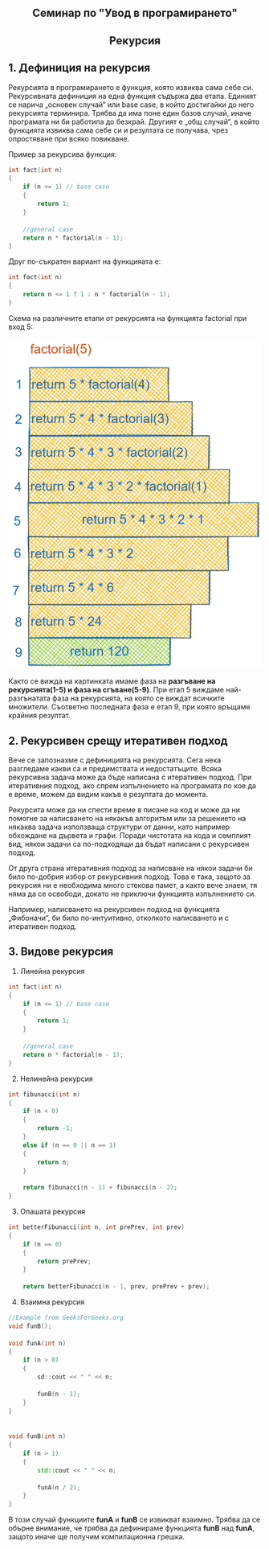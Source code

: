 ## <center> **Семинар по "Увод в програмирането"** </center>

## <center>**Рекурсия**</center>

## **1. Дефиниция на рекурсия**

Рекурсията в програмирането е функция, която извиква сама себе си. Рекурсивната дефиниция на една функция съдържа два етапа. Единият се нарича „основен случай“ или base case, в който достигайки до него рекурсията терминира. Трябва да има поне един базов случай, иначе програмата ни би работила до безкрай. Другият е „общ случай“, в който функцията извиква сама себе си и резултата се получава, чрез опростяване при всяко повикване.

Пример за рекурсива функция:

```cpp
int fact(int n)
{
    if (n <= 1) // base case
    {
        return 1;
    }

    //general case
    return n * factorial(n - 1);
}
```

Друг по-съкратен вариант на функцияата е:

```cpp
int fact(int n)
{
    return n <= 1 ? 1 : n * factorial(n - 1);
}
```

Схема на различните етапи от рекурсията на функцията factorial при вход 5:

![recursion](images\1.png)

Както се вижда на картинката имаме фаза на **разгъване на рекурсията(1-5) и фаза на сгъване(5-9)**. При етап 5 виждаме най-разгънатата фаза на рекурсията, на която се виждат всичките множители. Съответно последната фаза е етап 9, при която връщаме крайния резултат.

## **2. Рекурсивен срещу итеративен подход**

Вече се запознахме с дефиницията на рекурсията. Сега нека разгледаме какви са и предимствата и недостатъците. Всяка рекурсивна задача може да бъде написана с итеративен подход. При итеративния подход, ако спрем изпълнението на програмата по кое да е време, можем да видим какъв е резултата до момента.

Рекурсита може да ни спести време в писане на код и може да ни помогне за написването на някакъв алгоритъм или за решението на някаква задача използваща структури от данни, като например обхождане на дървета и графи. Поради чистотата на кода и семплият вид, някои задачи са по-подходящи да бъдат написани с рекурсивен подход.

От друга страна итеративния подход за написване на някои задачи би било по-добрия избор от рекурсивния подход. Това е така, защото за рекурсия ни е необходима много стекова памет, а както вече знаем, тя няма да се освободи, докато не приключи функцията изпълнението си.

Например, написването на рекурсивен подход на функцията „Фибоначи“, би било по-интуитивно, отколкото написването и с итеративен подход.

## **3. Видове рекурсия**

1. Линейна рекурсия

```cpp
int fact(int n)
{
    if (n <= 1) // base case
    {
        return 1;
    }

    //general case
    return n * factorial(n - 1);
}
```

2. Нелинейна рекурсия

```cpp
int fibunacci(int n)
{
	if (n < 0)
	{
		return -1;
	}
	else if (n == 0 || n == 1)
	{
		return n;
	}

	return fibunacci(n - 1) + fibunacci(n - 2);
}
```

3. Опашата рекурсия

```cpp
int betterFibunacci(int n, int prePrev, int prev)
{
	if (n == 0)
	{
		return prePrev;
	}

	return betterFibunacci(n - 1, prev, prePrev + prev);
```

4. Взаимна рекурсия

```cpp
//Example from GeeksForGeeks.org
void funB();

void funA(int n)
{
    if (n > 0)
    {
        sd::cout << " " << n;

        funB(n - 1);
    }
}


void funB(int n)
{
    if (n > 1)
    {
        std::cout << " " << n;

        funA(n / 2);
    }
}
```

В този случай функциите **funA** и **funB** се извикват взаимно. Трябва да се обърне внимание, че трябва да дефинираме функцията **funB** над **funA**, защото иначе ще получим компилационна грешка.
